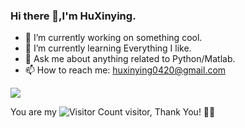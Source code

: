 
### Hi there 👋,I'm HuXinying.

- 🔭 I’m currently working on something cool.
- 🌱 I’m currently learning Everything I like.
- 💬 Ask me about anything related to Python/Matlab.
- 📫 How to reach me: huxinying0420@gmail.com


![](https://github-readme-stats.vercel.app/api?username=HuXinying0420&show_icons=true&theme=transparent)

You are my ![Visitor Count](https://profile-counter.glitch.me/HuXinying0420/count.svg) visitor, Thank You! 💞️💞️

  <!---
- 😄 Read more about my CSDN: [here](https://blog.csdn.net/qq_44231797?spm=1000.2115.3001.5343)
--->
